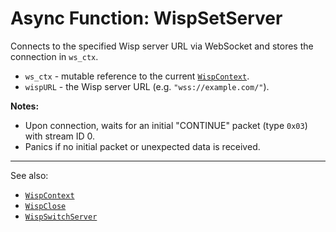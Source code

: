 # Async Function: WispSetServer

Connects to the specified Wisp server URL via WebSocket and stores the connection in `ws_ctx`.

- `ws_ctx` - mutable reference to the current [`WispContext`](./WispContext.md).
- `wispURL` - the Wisp server URL (e.g. `"wss://example.com/"`).

**Notes:**

- Upon connection, waits for an initial "CONTINUE" packet (type `0x03`) with stream ID 0.
- Panics if no initial packet or unexpected data is received.

---

See also:

- [`WispContext`](./WispContext.md)
- [`WispClose`](./WispClose.md)
- [`WispSwitchServer`](./WispSwitchServer.md)
